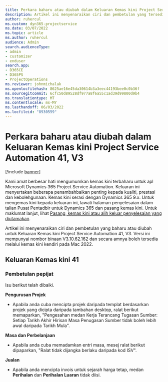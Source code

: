```yaml
---
title: Perkara baharu atau diubah dalam Keluaran Kemas kini Project Service Automation 41, V3
description: Artikel ini menyenaraikan ciri dan pembetulan yang tersedia dalam Keluaran Kemas kini Microsoft Dynamics 365 Project Service Automation 41, V3.
author: ruhercul
ms.custom: dyn365-projectservice
ms.date: 03/07/2022
ms.topic: article
ms.author: ruhercul
audience: Admin
search.audienceType:
- admin
- customizer
- enduser
search.app:
- D365CE
- D365PS
- ProjectOperations
ms.reviewer: johnmichalak
ms.openlocfilehash: 8625ae16e45da30614b3a3eec44193bee0c0b36f
ms.sourcegitcommit: 6cfc50d89528df977a8f6a55c1ad39d99800d9b4
ms.translationtype: MT
ms.contentlocale: ms-MY
ms.lasthandoff: 06/03/2022
ms.locfileid: "8930559"
---
```

# <a name="whats-new-or-changed-in-project-service-automation-update-release-41-v3"></a>Perkara baharu atau diubah dalam Keluaran Kemas kini Project Service Automation 41, V3

[!include [banner](../includes/psa-now-project-operations.md)]

Kami amat berbesar hati mengumumkan kemas kini terbaharu untuk apl Microsoft Dynamics 365 Project Service Automation. Keluaran ini menyertakan beberapa penambahbaikan penting kepada kualiti, prestasi dan kebolehgunaan. Kemas kini serasi dengan Dynamics 365 9.x. Untuk mengemas kini kepada keluaran ini, lawati halaman penyelesaian dalam talian Pusat Pentadbir untuk Dynamics 365 dan pasang kemas kini. Untuk maklumat lanjut, lihat [Pasang, kemas kini atau alih keluar penyelesaian yang diutamakan](/power-platform/admin/install-remove-preferred-solution).

Artikel ini menyenaraikan ciri dan pembetulan yang baharu atau diubah untuk Keluaran Kemas kini Project Service Automation 41, V3. Versi ini mempunyai nombor binaan V3.10.62.162 dan secara amnya boleh tersedia melalui kemas kini kendiri pada Mac 2022.

## <a name="update-release-41"></a>Keluaran Kemas kini 41

### <a name="bug-fixes"></a>Pembetulan pepijat

Isu berikut telah dibaiki.

**Pengurusan Projek**
- Apabila anda cuba mencipta projek daripada templat berdasarkan projek yang dicipta daripada tambahan desktop, ralat berikut memaparkan, "Pengesahan medan Kerja Terancang Tugasan Sumber: Setiap Tarikh Akhir Hirisan Masa Penugasan Sumber tidak boleh lebih awal daripada Tarikh Mula".

**Masa dan Perbelanjaan**
- Apabila anda cuba memadamkan entri masa, mesej ralat berikut dipaparkan, "Ralat tidak dijangka berlaku daripada kod ISV".

**Jualan**
- Apabila anda mencipta invois untuk sejarah harga tetap, medan **Perihalan** dan **Perihalan Luaran** tidak diisi. 
